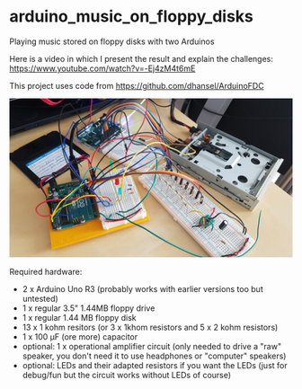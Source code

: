 # arduino_music_on_floppy_disks
Playing music stored on floppy disks with two Arduinos

Here is a video in which I present the result and explain the challenges: https://www.youtube.com/watch?v=-Ej4zM4t6mE

This project uses code from https://github.com/dhansel/ArduinoFDC

![General overview](/images/overview.jpg?raw=true)

Required hardware:
* 2 x Arduino Uno R3 (probably works with earlier versions too but untested)
* 1 x regular 3.5" 1.44MB floppy drive
* 1 x regular 1.44 MB floppy disk
* 13 x 1 kohm resitors (or 3 x 1khom resistors and 5 x 2 kohm resistors)
* 1 x 100 µF (ore more) capacitor
* optional: 1 x operational amplifier circuit (only needed to drive a "raw" speaker, you don't need it to use headphones or "computer" speakers)
* optional: LEDs and their adapted resistors if you want the LEDs (just for debug/fun but the circuit works without LEDs of course)

